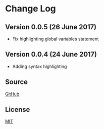 # Change Log
## Version 0.0.5 (26 June 2017)
  - Fix highlighting global variables statement

## Version 0.0.4 (24 June 2017)
  - Adding syntax highlighting

## Source
  [GitHub](https://github.com/rcanedu/stVScode)

## License
  [MIT](./LICENSE)
